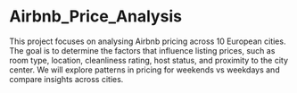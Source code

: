 # Airbnb_Price_Analysis
This project focuses on analysing Airbnb pricing across 10 European cities. The goal is to determine the factors that influence listing prices, such as room type, location, cleanliness rating, host status, and proximity to the city center. We will explore patterns in pricing for weekends vs weekdays and compare insights across cities.
